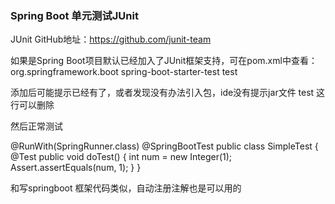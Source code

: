 ### Spring Boot 单元测试JUnit
JUnit GitHub地址：https://github.com/junit-team


如果是Spring Boot项目默认已经加入了JUnit框架支持，可在pom.xml中查看：
<dependency>
    <groupId>org.springframework.boot</groupId>
    <artifactId>spring-boot-starter-test</artifactId>
    <scope>test</scope>
</dependency>

添加后可能提示已经有了，或者发现没有办法引入包，ide没有提示jar文件
 <scope>test</scope>  这行可以删除 

然后正常测试

@RunWith(SpringRunner.class)
@SpringBootTest
public class SimpleTest {
    @Test
    public void doTest() {
        int num = new Integer(1);
        Assert.assertEquals(num, 1);
    }
}

和写springboot 框架代码类似，自动注册注解也是可以用的